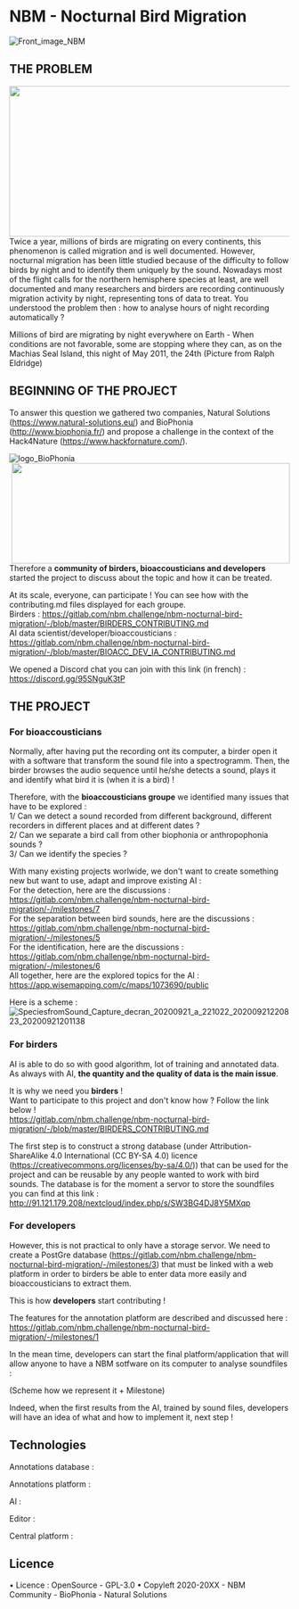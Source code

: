 # NBM - Nocturnal Bird Migration

![Front_image_NBM](/uploads/b7354c7e72f564900939999b817b2cd8/Front_image_NBM.png)

## THE PROBLEM ##
<img align="right" width="600" height="270" src="/uploads/ec07a2b80dd785cfb1494efa40d25890/SpeciesfromSound_birdfalloutRalphEldridgemachiassealisland_20200921160702_20200921141043__1_.jpg">

Twice a year, millions of birds are migrating on every continents, this phenomenon is called migration and is well documented. However, nocturnal migration has been little studied because of the difficulty to follow birds by night and to identify them uniquely by the sound. Nowadays most of the flight calls for the northern hemisphere species at least, are well documented and many researchers and birders are recording continuously migration activity by night, representing tons of data to treat. 
You understood the problem then : how to analyse hours of night recording automatically ? 

Millions of bird are migrating by night everywhere on Earth - When conditions are not favorable, some are stopping where they can, as on the Machias Seal Island, this night of May 2011, the 24th (Picture from Ralph Eldridge)
<br>
## BEGINNING OF THE PROJECT ##

To answer this question we gathered two companies, Natural Solutions (https://www.natural-solutions.eu/) and BioPhonia (http://www.biophonia.fr/) and propose a challenge in the context of the Hack4Nature (https://www.hackfornature.com/).

![logo_BioPhonia](/uploads/7ad014a872620614846256079ef1fe9c/logo_BioPhonia.jpg)
<img align="right" width="500" height="180" src="/uploads/e974f8f4715b4bbb5d766e5f97d4e821/logo_NS_fond-blanc.webp">

<br>

Therefore a **community of birders, bioaccousticians and developers** started the project to discuss about the topic and how it can be treated. 

At its scale, everyone, can participate ! You can see how with the contributing.md files displayed for each groupe. <br>
Birders : https://gitlab.com/nbm.challenge/nbm-nocturnal-bird-migration/-/blob/master/BIRDERS_CONTRIBUTING.md <br>
AI data scientist/developer/bioaccousticians : https://gitlab.com/nbm.challenge/nbm-nocturnal-bird-migration/-/blob/master/BIOACC_DEV_IA_CONTRIBUTING.md

We opened a Discord chat you can join with this link (in french) : https://discord.gg/95SNguK3tP 

## THE PROJECT ##

### For bioaccousticians ###

Normally, after having put the recording ont its computer, a birder open it with a software that transform the sound file into a spectrogramm. 
Then, the birder browses the audio sequence until he/she detects a sound, plays it and identify what bird it is (when it is a bird) ! 

Therefore, with the **bioaccousticians groupe** we identified many issues that have to be explored : <br>
1/ Can we detect a sound recorded from different background, different recorders in different places and at different dates ? 
<br>
2/ Can we separate a bird call from other biophonia or anthropophonia sounds ? 
<br>
3/ Can we identify the species ?
<br>

With many existing projects worlwide, we don't want to create something new but want to use, adapt and improve existing AI :  
    For the detection, here are the discussions :  https://gitlab.com/nbm.challenge/nbm-nocturnal-bird-migration/-/milestones/7
    <br>
    For the separation between bird sounds, here are the discussions :  https://gitlab.com/nbm.challenge/nbm-nocturnal-bird-migration/-/milestones/5
    <br>
    For the identification, here are the discussions : https://gitlab.com/nbm.challenge/nbm-nocturnal-bird-migration/-/milestones/6
    <br>
All together, here are the explored topics for the AI : https://app.wisemapping.com/c/maps/1073690/public 

Here is a scheme : 
![SpeciesfromSound_Capture_decran_20200921_a_221022_20200921220823_20200921201138](/uploads/bb19c399eb66f97eab18b6b86ab26234/SpeciesfromSound_Capture_decran_20200921_a_221022_20200921220823_20200921201138.jpg)

### For birders ###

AI is able to do so with good algorithm, lot of training and annotated data. 
As always with AI, **the quantity and the quality of data is the main issue**. 

It is why we need you **birders** ! <br>
Want to participate to this project and don't know how ? Follow the link below ! <br>
https://gitlab.com/nbm.challenge/nbm-nocturnal-bird-migration/-/blob/master/BIRDERS_CONTRIBUTING.md <br>

The first step is to construct a strong database  (under Attribution-ShareAlike 4.0 International (CC BY-SA 4.0) licence (https://creativecommons.org/licenses/by-sa/4.0/)) that can be used for the project and can be reusable by any people wanted to work with bird sounds. 
The database is for the moment a servor to store the soundfiles you can find at this link : http://91.121.179.208/nextcloud/index.php/s/SW3BG4DJ8Y5MXqp

### For developers ###

However, this is not practical to only have a storage servor. We need to create a PostGre database (https://gitlab.com/nbm.challenge/nbm-nocturnal-bird-migration/-/milestones/3) that must be linked with a web platform in order to birders be able to enter data more easily and bioaccousticians to extract them. 

This is how **developers** start contributing !  

The features for the annotation platform are described and discussed here : https://gitlab.com/nbm.challenge/nbm-nocturnal-bird-migration/-/milestones/1 

In the mean time, developers can start the final platform/application that will allow anyone to have a NBM sotfware on its computer to analyse soundfiles : 

(Scheme how we represent it + Milestone)

Indeed, when the first results from the AI, trained by sound files, developers will have an idea of what and how to implement it, next step ! 

## Technologies ##

Annotations database : 

Annotations platform : 

AI : 

Editor : 

Central platform : 

## Licence ## 

• Licence : OpenSource - GPL-3.0
• Copyleft 2020-20XX - NBM Community - BioPhonia - Natural Solutions
 
